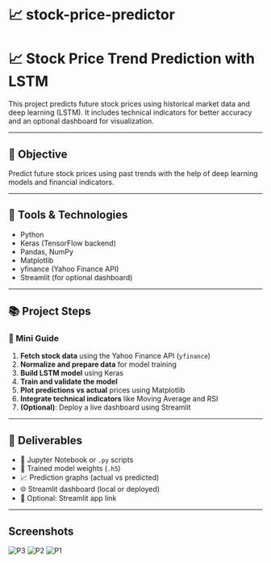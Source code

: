 # 📈 stock-price-predictor
# 📈 Stock Price Trend Prediction with LSTM


This project predicts future stock prices using historical market data and deep learning (LSTM). It includes technical indicators for better accuracy and an optional dashboard for visualization.

---

## 🎯 Objective

Predict future stock prices using past trends with the help of deep learning models and financial indicators.

---

## 🧰 Tools & Technologies

- Python
- Keras (TensorFlow backend)
- Pandas, NumPy
- Matplotlib
- yfinance (Yahoo Finance API)
- Streamlit (for optional dashboard)

---

## 📚 Project Steps

### 🔹 Mini Guide

1. **Fetch stock data** using the Yahoo Finance API (`yfinance`)
2. **Normalize and prepare data** for model training
3. **Build LSTM model** using Keras
4. **Train and validate the model**
5. **Plot predictions vs actual** prices using Matplotlib
6. **Integrate technical indicators** like Moving Average and RSI
7. **(Optional)**: Deploy a live dashboard using Streamlit

---

## 📂 Deliverables

- 📓 Jupyter Notebook or `.py` scripts
- 🧠 Trained model weights (`.h5`)
- 📈 Prediction graphs (actual vs predicted)
- 🌐 Streamlit dashboard (local or deployed)
- 🔗 Optional: Streamlit app link

---

## Screenshots
![P3](https://github.com/user-attachments/assets/8d062ab1-fd13-4888-8c97-1799fa6847a2)
![P2](https://github.com/user-attachments/assets/9e172802-fd3b-4fab-af83-70f6d07f8854)
![P1](https://github.com/user-attachments/assets/dc014ed9-e024-4e42-9eb6-103a42623e2d)
